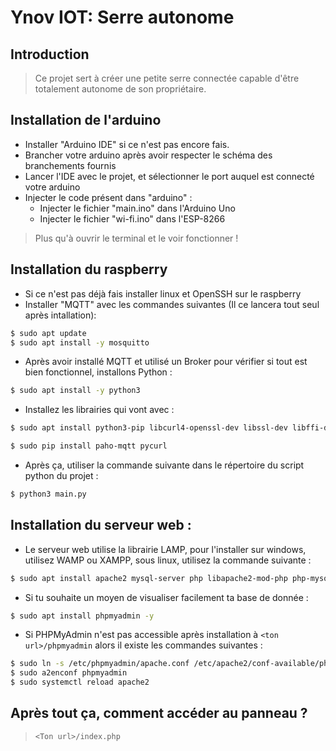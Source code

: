 # Ynov IOT: Serre autonome

## Introduction

> Ce projet sert à créer une petite serre connectée capable d'être totalement autonome de son propriétaire.

## Installation de l'arduino

- Installer "Arduino IDE" si ce n'est pas encore fais.
- Brancher votre arduino après avoir respecter le schéma des branchements fournis
- Lancer l'IDE avec le projet, et sélectionner le port auquel est connecté votre arduino
- Injecter le code présent dans "arduino" :
  - Injecter le fichier "main.ino" dans l'Arduino Uno
  - Injecter le fichier "wi-fi.ino" dans l'ESP-8266

> Plus qu'à ouvrir le terminal et le voir fonctionner !

## Installation du raspberry

- Si ce n'est pas déjà fais installer linux et OpenSSH sur le raspberry
- Installer "MQTT" avec les commandes suivantes (Il ce lancera tout seul après intallation):
```bash
$ sudo apt update
$ sudo apt install -y mosquitto
```

- Après avoir installé MQTT et utilisé un Broker pour vérifier si tout est bien fonctionnel, installons Python :
```bash
$ sudo apt install -y python3
```

- Installez les librairies qui vont avec :
```bash
$ sudo apt install python3-pip libcurl4-openssl-dev libssl-dev libffi-dev python3-dev -y

$ sudo pip install paho-mqtt pycurl
```

- Après ça, utiliser la commande suivante dans le répertoire du script python du projet :
```bash
$ python3 main.py
```

## Installation du serveur web :

- Le serveur web utilise la librairie LAMP, pour l'installer sur windows, utilisez WAMP ou XAMPP, sous linux, utilisez la commande suivante :
```bash
$ sudo apt install apache2 mysql-server php libapache2-mod-php php-mysql -y
```

- Si tu souhaite un moyen de visualiser facilement ta base de donnée :
```bash
$ sudo apt install phpmyadmin -y
```

- Si PHPMyAdmin n'est pas accessible après installation à `<ton url>/phpmyadmin` alors il existe les commandes suivantes :
```bash
$ sudo ln -s /etc/phpmyadmin/apache.conf /etc/apache2/conf-available/phpmyadmin.conf
$ sudo a2enconf phpmyadmin
$ sudo systemctl reload apache2
```

## Après tout ça, comment accéder au panneau ?
> `<Ton url>/index.php`